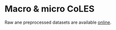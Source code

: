 # Macro & micro CoLES

Raw ane preprocessed datasets are available [online](https://disk.yandex.ru/d/SzvwAOUhDo6dDg).
